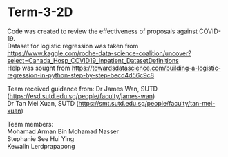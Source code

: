 # Term-3-2D
Code was created to review the effectiveness of proposals against COVID-19. <br/>
Dataset for logistic regression was taken from https://www.kaggle.com/roche-data-science-coalition/uncover?select=Canada_Hosp_COVID19_Inpatient_DatasetDefinitions <br/> 
Help was sought from https://towardsdatascience.com/building-a-logistic-regression-in-python-step-by-step-becd4d56c9c8 <br/> 

Team received guidance from: 
Dr James Wan, SUTD (https://esd.sutd.edu.sg/people/faculty/james-wan) <br/> 
Dr Tan Mei Xuan, SUTD (https://smt.sutd.edu.sg/people/faculty/tan-mei-xuan) <br/>

Team members: <br/> 
Mohamad Arman Bin Mohamad Nasser <br/> 
Stephanie See Hui Ying <br/> 
Kewalin Lerdprapapong <br/> 
